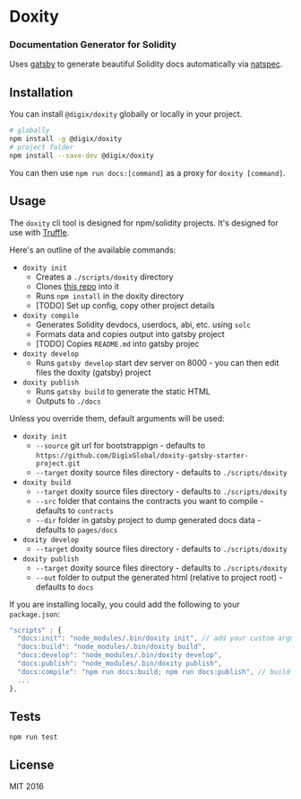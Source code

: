 # Doxity

### Documentation Generator for Solidity

Uses [gatsby](https://github.com/gatsbyjs/gatsby) to generate beautiful Solidity docs automatically via [natspec](https://github.com/ethereum/wiki/wiki/Ethereum-Natural-Specification-Format).

## Installation

You can install `@digix/doxity` globally or locally in your project.

```bash
# globally
npm install -g @digix/doxity
# project folder
npm install --save-dev @digix/doxity
```

You can then use `npm run docs:[command]` as a proxy for `doxity [command]`.

## Usage

The `doxity` cli tool is designed for npm/solidity projects. It's designed for use with [Truffle](https://github.com/ConsenSys/truffle).

Here's an outline of the available commands:

* `doxity init`
  * Creates a `./scripts/doxity` directory
  * Clones [this repo](https://github.com/DigixGlobal/doxity-gatsby-starter-project.git) into it
  * Runs `npm install` in the doxity directory
  * [TODO] Set up config, copy other project details
* `doxity compile`
  * Generates Solidity devdocs, userdocs, abi, etc. using `solc`
  * Formats data and copies output into gatsby project
  * [TODO] Copies `README.md` into gatsby projec
* `doxity develop`
  * Runs `gatsby develop` start dev server on 8000 - you can then edit files the doxity (gatsby) project
* `doxity publish`
  * Runs `gatsby build` to generate the static HTML
  * Outputs to `./docs`

Unless you override them, default arguments will be used:

* `doxity init`
  * `--source` git url for bootstrappign - defaults to `https://github.com/DigixGlobal/doxity-gatsby-starter-project.git`
  * `--target` doxity source files directory - defaults to `./scripts/doxity`
* `doxity build`
  * `--target` doxity source files directory - defaults to `./scripts/doxity`
  * `--src` folder that contains the contracts you want to compile - defaults to `contracts`
  * `--dir` folder in gatsby project to dump generated docs data - defaults to `pages/docs`
* `doxity develop`
  * `--target` doxity source files directory - defaults to `./scripts/doxity`
* `doxity publish`
  * `--target` doxity source files directory - defaults to `./scripts/doxity`
  * `--out` folder to output the generated html (relative to project root) - defaults to `docs`

If you are installing locally, you could add the following to your `package.json`:

```javascript
"scripts" : {
  "docs:init": "node_modules/.bin/doxity init", // add your custom arguments (see API below)
  "docs:build": "node_modules/.bin/doxity build",
  "docs:develop": "node_modules/.bin/doxity develop",
  "docs:publish": "node_modules/.bin/doxity publish",
  "docs:compile": "npm run docs:build; npm run docs:publish", // build + publish
  ...
},
```


## Tests

`npm run test`

## License

MIT 2016
